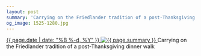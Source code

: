```yaml
---
layout: post
summary: 'Carrying on the Friedlander tradition of a post-Thanksgiving dinner walk'
og_image: 1525-1280.jpg
---
```


<p>
 <time>
  <a href="/1525">
   {{ page.date | date: "%B %-d, %Y" }}
  </a>
 </time>
 <a href="/1525">
  <img alt="{{ page.summary }}" data-taken="11/25/2021" sizes="(min-width: 700px) 50vw, calc(100vw - 2rem)" src="{{ site.assets_url }}/1525-640.jpg" srcset="{{ site.assets_url }}/1525-320.jpg 320w, {{ site.assets_url }}/1525-640.jpg 640w, {{ site.assets_url }}/1525-960.jpg 960w, {{ site.assets_url }}/1525-1280.jpg 1280w"/>
 </a>
 <span>
  Carrying on the Friedlander tradition of a post-Thanksgiving dinner walk
 </span>
</p>
